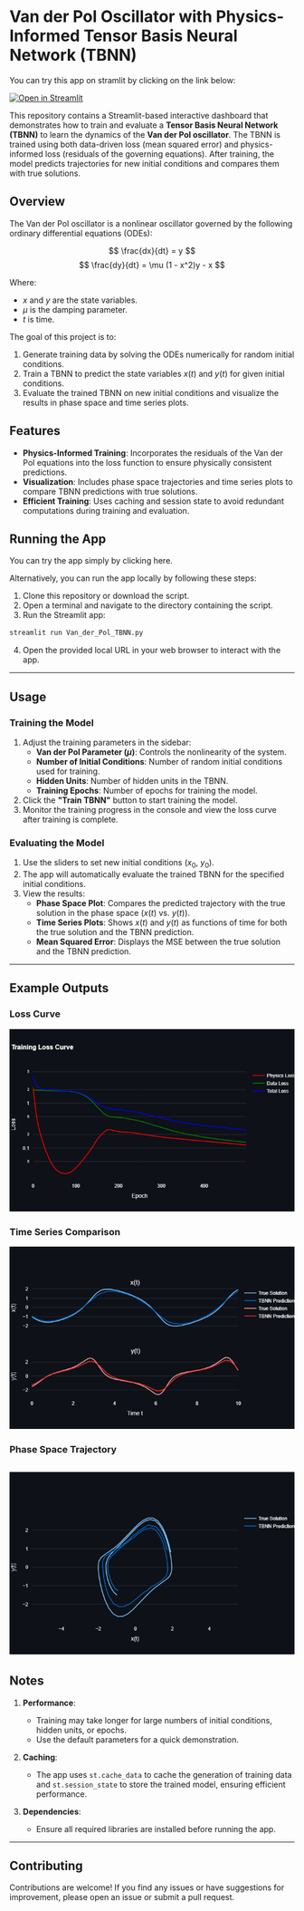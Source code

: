 # Van der Pol Oscillator with Physics-Informed Tensor Basis Neural Network (TBNN)
 
You can try this app on stramlit by clicking on the link below:

[![Open in Streamlit](https://static.streamlit.io/badges/streamlit_badge_black_white.svg)](https://hamidabbasi-r-physics-informed-ml-van-der-pol-tbnn-b1t6a1.streamlit.app/)

This repository contains a Streamlit-based interactive dashboard that demonstrates how to train and evaluate a **Tensor Basis Neural Network (TBNN)** to learn the dynamics of the **Van der Pol oscillator**. The TBNN is trained using both data-driven loss (mean squared error) and physics-informed loss (residuals of the governing equations). After training, the model predicts trajectories for new initial conditions and compares them with true solutions.

## Overview

The Van der Pol oscillator is a nonlinear oscillator governed by the following ordinary differential equations (ODEs):

$$
\frac{dx}{dt} = y
$$
$$
\frac{dy}{dt} = \mu (1 - x^2)y - x
$$

Where:
- $x$ and $y$ are the state variables.
- $\mu$ is the damping parameter.
- $t$ is time.

The goal of this project is to:
1. Generate training data by solving the ODEs numerically for random initial conditions.
2. Train a TBNN to predict the state variables $x(t)$ and $y(t)$ for given initial conditions.
3. Evaluate the trained TBNN on new initial conditions and visualize the results in phase space and time series plots.

## Features

- **Physics-Informed Training**: Incorporates the residuals of the Van der Pol equations into the loss function to ensure physically consistent predictions.
- **Visualization**: Includes phase space trajectories and time series plots to compare TBNN predictions with true solutions.
- **Efficient Training**: Uses caching and session state to avoid redundant computations during training and evaluation.

## Running the App

You can try the app simply by clicking here. 

Alternatively, you can run the app locally by following these steps:
1. Clone this repository or download the script.
2. Open a terminal and navigate to the directory containing the script.
3. Run the Streamlit app:

```bash
streamlit run Van_der_Pol_TBNN.py
```

4. Open the provided local URL in your web browser to interact with the app.

---

## Usage

### Training the Model

1. Adjust the training parameters in the sidebar:
   - **Van der Pol Parameter ($\mu$)**: Controls the nonlinearity of the system.
   - **Number of Initial Conditions**: Number of random initial conditions used for training.
   - **Hidden Units**: Number of hidden units in the TBNN.
   - **Training Epochs**: Number of epochs for training the model.
2. Click the **"Train TBNN"** button to start training the model.
3. Monitor the training progress in the console and view the loss curve after training is complete.

### Evaluating the Model

1. Use the sliders to set new initial conditions ($x_0$, $y_0$).
2. The app will automatically evaluate the trained TBNN for the specified initial conditions.
3. View the results:
   - **Phase Space Plot**: Compares the predicted trajectory with the true solution in the phase space ($x(t)$ vs. $y(t)$).
   - **Time Series Plots**: Shows $x(t)$ and $y(t)$ as functions of time for both the true solution and the TBNN prediction.
   - **Mean Squared Error**: Displays the MSE between the true solution and the TBNN prediction.

---

## Example Outputs

### Loss Curve
![Loss Curve](imgs/loss_curve.png)

### Time Series Comparison
![Time Series Plot](imgs/time_series.png)

### Phase Space Trajectory
![Phase Space Plot](imgs/trajectory.png)
---

## Notes

1. **Performance**:
   - Training may take longer for large numbers of initial conditions, hidden units, or epochs.
   - Use the default parameters for a quick demonstration.

2. **Caching**:
   - The app uses `st.cache_data` to cache the generation of training data and `st.session_state` to store the trained model, ensuring efficient performance.

3. **Dependencies**:
   - Ensure all required libraries are installed before running the app.

---

## Contributing

Contributions are welcome! If you find any issues or have suggestions for improvement, please open an issue or submit a pull request.